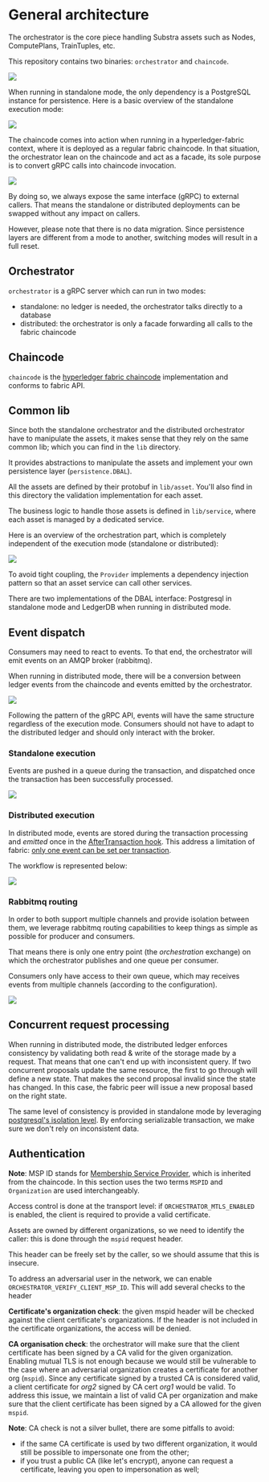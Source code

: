 # General architecture

The orchestrator is the core piece handling Substra assets such as Nodes, ComputePlans, TrainTuples, etc.

This repository contains two binaries: `orchestrator` and `chaincode`.

![](./schemas/archi.png)

When running in standalone mode, the only dependency is a PostgreSQL instance for persistence.
Here is a basic overview of the standalone execution mode:

![](./schemas/standalone.png)

The chaincode comes into action when running in a hyperledger-fabric context,
where it is deployed as a regular fabric chaincode.
In that situation, the orchestrator lean on the chaincode and act as a facade,
its sole purpose is to convert gRPC calls into chaincode invocation.

![](./schemas/distributed.png)

By doing so, we always expose the same interface (gRPC) to external callers.
That means the standalone or distributed deployments can be swapped without any impact on callers.

However, please note that there is no data migration.
Since persistence layers are different from a mode to another,
switching modes will result in a full reset.

## Orchestrator

`orchestrator` is a gRPC server which can run in two modes:
- standalone: no ledger is needed, the orchestrator talks directly to a database
- distributed: the orchestrator is only a facade forwarding all calls to the fabric chaincode

## Chaincode

`chaincode` is the [hyperledger fabric chaincode](https://hyperledger-fabric.readthedocs.io/en/release-2.2/chaincode4ade.html#writing-your-first-chaincode) implementation and conforms to fabric API.

## Common lib

Since both the standalone orchestrator and the distributed orchestrator have to manipulate the assets,
it makes sense that they rely on the same common lib; which you can find in the `lib` directory.

It provides abstractions to manipulate the assets and implement your own persistence layer (`persistence.DBAL`).

All the assets are defined by their protobuf in `lib/asset`.
You'll also find in this directory the validation implementation for each asset.

The business logic to handle those assets is defined in `lib/service`,
where each asset is managed by a dedicated service.

Here is an overview of the orchestration part, which is completely independent of the execution mode (standalone or distributed):

![](./schemas/orchestration.png)

To avoid tight coupling, the `Provider` implements a dependency injection pattern
so that an asset service can call other services.

There are two implementations of the DBAL interface:
Postgresql in standalone mode and LedgerDB when running in distributed mode.

## Event dispatch

Consumers may need to react to events.
To that end, the orchestrator will emit events on an AMQP broker (rabbitmq).

When running in distributed mode, there will be a conversion between ledger events from the chaincode
and events emitted by the orchestrator.

![](./schemas/events.png)

Following the pattern of the gRPC API, events will have the same structure regardless of the execution mode.
Consumers should not have to adapt to the distributed ledger and should only interact with the broker.

### Standalone execution

Events are pushed in a queue during the transaction, and dispatched once the transaction has been successfully processed.

![](./schemas/event-dispatch-standalone.png)

### Distributed execution

In distributed mode, events are stored during the transaction processing and _emitted_ once
in the [AfterTransaction hook](https://github.com/hyperledger/fabric-contract-api-go/blob/master/tutorials/using-advanced-features.md#transaction-hooks).
This address a limitation of fabric: [only one event can be set per transaction](https://github.com/hyperledger/fabric-chaincode-go/blob/f8ef75b1771978c17ed56e52b5bfc22d4bdae5e3/shim/interfaces.go#L344-L350).

The workflow is represented below:

![](./schemas/event-dispatch-distributed.png)

### Rabbitmq routing

In order to both support multiple channels and provide isolation between them,
we leverage rabbitmq routing capabilities to keep things as simple as possible for producer and consumers.

That means there is only one entry point (the *orchestration*  exchange) on which the orchestrator publishes
and one queue per consumer.

Consumers only have access to their own queue, which may receives events from multiple channels (according to the configuration).

![](./schemas/rabbit-routing.png)

## Concurrent request processing

When running in distributed mode, the distributed ledger enforces consistency by validating both read & write of the storage made by a request.
That means that one can't end up with inconsistent query.
If two concurrent proposals update the same resource, the first to go through will define a new state.
That makes the second proposal invalid since the state has changed.
In this case, the fabric peer will issue a new proposal based on the right state.

The same level of consistency is provided in standalone mode by leveraging [postgresql's isolation level](https://www.postgresql.org/docs/current/transaction-iso.html#XACT-SERIALIZABLE).
By enforcing serializable transaction, we make sure we don't rely on inconsistent data.

## Authentication

**Note**: MSP ID stands for [Membership Service Provider](https://hyperledger-fabric.readthedocs.io/en/release-2.3/msp.html), which is inherited from the chaincode.
In this section uses the two terms `MSPID` and `Organization` are used interchangeably.

Access control is done at the transport level: if `ORCHESTRATOR_MTLS_ENABLED` is enabled, the client is required to provide a valid certificate.

Assets are owned by different organizations, so we need to identify the caller:
this is done through the `mspid` request header.

This header can be freely set by the caller, so we should assume that this is insecure.

To address an adversarial user in the network, we can enable `ORCHESTRATOR_VERIFY_CLIENT_MSP_ID`.
This will add several checks to the header

**Certificate's organization check**: the given mspid header will be checked against the client certificate's organizations.
If the header is not included in the certificate organizations, the access will be denied.

**CA organisation check**: the orchestrator will make sure that the client certificate has been signed by a CA valid for the given organization.
Enabling mutual TLS is not enough because we would still be vulnerable to the case where an adversarial organization creates a certificate for another org (`mspid`).
Since any certificate signed by a trusted CA is considered valid, a client certificate for *org2* signed by CA cert *org1* would be valid.
To address this issue, we maintain a list of valid CA per organization and make sure that the client certificate has been signed by a CA allowed for the given `mspid`.

**Note**: CA check is not a silver bullet, there are some pitfalls to avoid:
- if the same CA certificate is used by two different organization, it would still be possible to impersonate one from the other;
- if you trust a public CA (like let's encrypt), anyone can request a certificate, leaving you open to impersonation as well;
